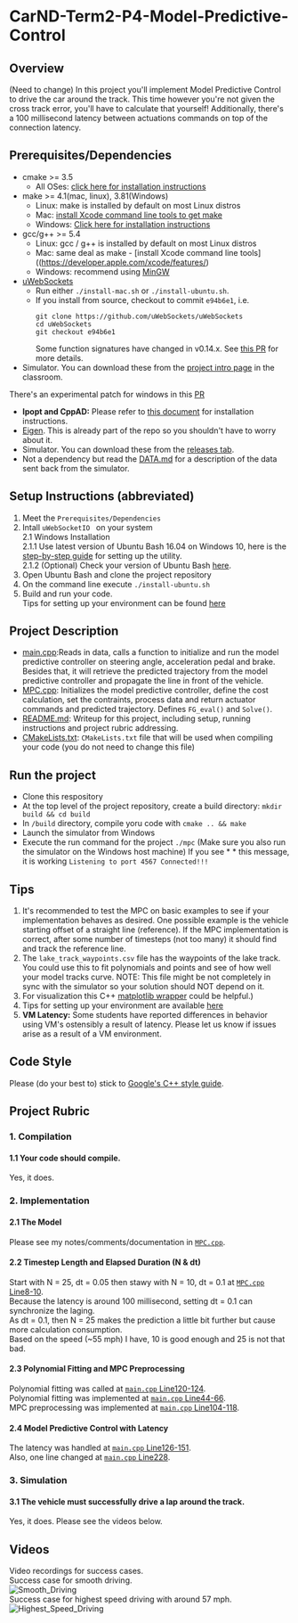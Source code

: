 # CarND-Term2-P4-Model-Predictive-Control  
## Overview  
(Need to change)
In this project you'll implement Model Predictive Control to drive the car around the track. This time however you're not given the cross track error, you'll have to calculate that yourself! Additionally, there's a 100 millisecond latency between actuations commands on top of the connection latency.

## Prerequisites/Dependencies  
* cmake >= 3.5
  * All OSes: [click here for installation instructions](https://cmake.org/install/)
* make >= 4.1(mac, linux), 3.81(Windows)
  * Linux: make is installed by default on most Linux distros
  * Mac: [install Xcode command line tools to get make](https://developer.apple.com/xcode/features/)
  * Windows: [Click here for installation instructions](http://gnuwin32.sourceforge.net/packages/make.htm)
* gcc/g++ >= 5.4
  * Linux: gcc / g++ is installed by default on most Linux distros
  * Mac: same deal as make - [install Xcode command line tools]((https://developer.apple.com/xcode/features/)
  * Windows: recommend using [MinGW](http://www.mingw.org/)
* [uWebSockets](https://github.com/uWebSockets/uWebSockets)
  * Run either `./install-mac.sh` or `./install-ubuntu.sh`.
  * If you install from source, checkout to commit `e94b6e1`, i.e.
    ```
    git clone https://github.com/uWebSockets/uWebSockets 
    cd uWebSockets
    git checkout e94b6e1
    ```
    Some function signatures have changed in v0.14.x. See [this PR](https://github.com/udacity/CarND-MPC-Project/pull/3) for more details.  
* Simulator. You can download these from the [project intro page](https://github.com/udacity/self-driving-car-sim/releases) in the classroom.  

There's an experimental patch for windows in this [PR](https://github.com/udacity/CarND-PID-Control-Project/pull/3)

* **Ipopt and CppAD:** Please refer to [this document](https://github.com/udacity/CarND-MPC-Project/blob/master/install_Ipopt_CppAD.md) for installation instructions.
* [Eigen](http://eigen.tuxfamily.org/index.php?title=Main_Page). This is already part of the repo so you shouldn't have to worry about it.
* Simulator. You can download these from the [releases tab](https://github.com/udacity/self-driving-car-sim/releases).
* Not a dependency but read the [DATA.md](./DATA.md) for a description of the data sent back from the simulator.
## Setup Instructions (abbreviated)  
1. Meet the `Prerequisites/Dependencies`  
2. Intall `uWebSocketIO ` on your system  
  2.1 Windows Installation  
  2.1.1 Use latest version of Ubuntu Bash 16.04 on Windows 10, here is the [step-by-step guide](https://www.howtogeek.com/249966/how-to-install-and-use-the-linux-bash-shell-on-windows-10/) for setting up the utility.  
  2.1.2 (Optional) Check your version of Ubuntu Bash [here](https://www.howtogeek.com/278152/how-to-update-the-windows-bash-shell/).  
3. Open Ubuntu Bash and clone the project repository  
4. On the command line execute `./install-ubuntu.sh`  
5. Build and run your code.  
Tips for setting up your environment can be found [here](https://classroom.udacity.com/nanodegrees/nd013/parts/40f38239-66b6-46ec-ae68-03afd8a601c8/modules/0949fca6-b379-42af-a919-ee50aa304e6a/lessons/f758c44c-5e40-4e01-93b5-1a82aa4e044f/concepts/23d376c7-0195-4276-bdf0-e02f1f3c665d)  
## Project Description  
- [main.cpp](./src/main.cpp):Reads in data, calls a function to initialize and run the model predictive controller on steering angle,  acceleration pedal and brake. Besides that, it will retrieve the predicted trajectory from the model predictive controller and propagate the line in front of the vehicle.  
- [MPC.cpp](./src/ukf.cpp): Initializes the model predictive controller, define the cost calculation, set the contraints, process data and return actuator commands and predicted trajectory. Defines `FG_eval()` and `Solve()`.  
- [README.md](./README.md): Writeup for this project, including setup, running instructions and project rubric addressing.  
- [CMakeLists.txt](./CMakeLists.txt): `CMakeLists.txt` file that will be used when compiling your code (you do not need to change this file)
## Run the project  
* Clone this respository
* At the top level of the project repository, create a build directory: `mkdir build && cd build`
* In `/build` directory, compile yoru code with `cmake .. && make`
* Launch the simulator from Windows
* Execute the run command for the project `./mpc` (Make sure you also run the simulator on the Windows host machine) If you see * * this message, it is working `Listening to port 4567 Connected!!!`

## Tips

1. It's recommended to test the MPC on basic examples to see if your implementation behaves as desired. One possible example
is the vehicle starting offset of a straight line (reference). If the MPC implementation is correct, after some number of timesteps
(not too many) it should find and track the reference line.
2. The `lake_track_waypoints.csv` file has the waypoints of the lake track. You could use this to fit polynomials and points and see of how well your model tracks curve. NOTE: This file might be not completely in sync with the simulator so your solution should NOT depend on it.
3. For visualization this C++ [matplotlib wrapper](https://github.com/lava/matplotlib-cpp) could be helpful.)
4.  Tips for setting up your environment are available [here](https://classroom.udacity.com/nanodegrees/nd013/parts/40f38239-66b6-46ec-ae68-03afd8a601c8/modules/0949fca6-b379-42af-a919-ee50aa304e6a/lessons/f758c44c-5e40-4e01-93b5-1a82aa4e044f/concepts/23d376c7-0195-4276-bdf0-e02f1f3c665d)
5. **VM Latency:** Some students have reported differences in behavior using VM's ostensibly a result of latency.  Please let us know if issues arise as a result of a VM environment.

## Code Style

Please (do your best to) stick to [Google's C++ style guide](https://google.github.io/styleguide/cppguide.html).

## Project Rubric  
### 1. Compilation  
#### 1.1 Your code should compile.  
Yes, it does.  
### 2. Implementation  
#### 2.1 The Model  
Please see my notes/comments/documentation in [`MPC.cpp`](./src/MPC.cpp).  
#### 2.2 Timestep Length and Elapsed Duration (N & dt)  
Start with N = 25, dt = 0.05 then stawy with N = 10, dt = 0.1 at [`MPC.cpp` Line8-10](./src/MPC.cpp#L8-L10).  
Because the latency is around 100 millisecond, setting dt = 0.1 can synchronize the laging.  
As dt = 0.1, then N = 25 makes the prediction a little bit further but cause more calculation consumption.  
Based on the speed (~55 mph) I have, 10 is good enough and 25 is not that bad.  
#### 2.3 Polynomial Fitting and MPC Preprocessing  
Polynomial fitting was called at [`main.cpp` Line120-124](./src/main.cpp#L120-L124).  
Polynomial fitting was implemented at [`main.cpp` Line44-66](./src/main.cpp#L44-L66).  
MPC preprocessing was implemented at [`main.cpp` Line104-118](./src/main.cpp#L104-L118).  
#### 2.4 Model Predictive Control with Latency  
The latency was handled at [`main.cpp` Line126-151](./src/main.cpp#L126-L151).  
Also, one line changed at [`main.cpp` Line228](./src/main.cpp#L228).  
### 3. Simulation  
#### 3.1 The vehicle must successfully drive a lap around the track.  
Yes, it does. Please see the videos below.  
## Videos
Video recordings for success cases.  
Success case for smooth driving.  
![Smooth_Driving](./videos/CarND-Term2-P5-Smooth-Driving_self_driving_car_nanodegree_program_6_27_2018_11_28_12_PM.gif)  
Success case for highest speed driving with around 57 mph.  
![Highest_Speed_Driving](./videos/CarND-Term2-P5-Highest-Speed_self_driving_car_nanodegree_program_6_27_2018_11_21_04_PM.gif)  
